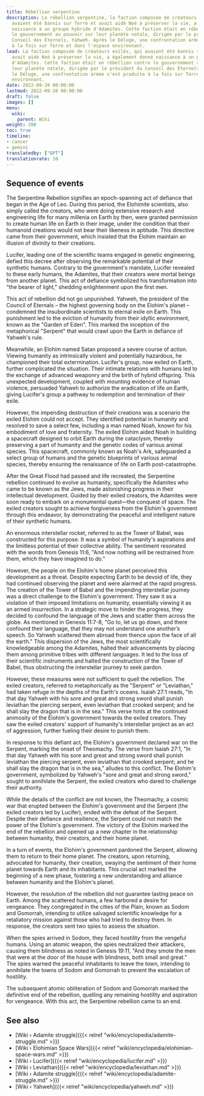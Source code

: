 ```yaml
---
title: Rébellion serpentine
description: La rébellion serpentine, la faction composée de créateurs exilés, qui
  avaient été bannis sur Terre et avait aidé Noé à préserver la vie, a également donné
  naissance à un groupe hybride d'Adamites. Cette faction était en rébellion contre
  le gouvernement au pouvoir sur leur planète natale, dirigée par le président du
  Conseil des Éternels, Yahweh. Après le Déluge, une confrontation armée s'est produite
  à la fois sur Terre et dans l'espace environnant.
lead: La faction composée de créateurs exilés, qui avaient été bannis sur Terre et
  avait aidé Noé à préserver la vie, a également donné naissance à un groupe hybride
  d'Adamites. Cette faction était en rébellion contre le gouvernement au pouvoir sur
  leur planète natale, dirigée par le président du Conseil des Éternels, Yahweh. Après
  le Déluge, une confrontation armée s'est produite à la fois sur Terre et dans l'espace
  environnant.
date: 2022-09-20 00:00:00
lastmod: 2022-09-20 00:00:00
draft: false
images: []
menu:
  wiki:
    parent: Wiki
weight: 200
toc: true
timeline:
- cancer
- gemini
translatedby: ["GPT"]
translationrate: 10
---
```


## Sequence of events

The Serpentine Rebellion signifies an epoch-spanning act of defiance that began in the Age of Leo. During this period, the Elohimite scientists, also simply called the creators, who were doing extensive research and engineering life for many millenia on Earth by then, were granted permission to create human life on Earth in their image, under the condition that their humanoid creations would not bear their likeness in aptitude. This directive came from their government, which insisted that the Elohim maintain an illusion of divinity to their creations.

Lucifer, leading one of the scientific teams engaged in genetic engineering, defied this decree after observing the remarkable potential of their synthetic humans. Contrary to the government's mandate, Lucifer revealed to these early humans, the Adamites, that their creators were mortal beings from another planet. This act of defiance symbolized his transformation into "the bearer of light," shedding enlightenment upon the first men.

This act of rebellion did not go unpunished. Yahweh, the president of the Council of Eternals – the highest governing body on the Elohim's planet – condemned the insubordinate scientists to eternal exile on Earth. This punishment led to the eviction of humanity from their idyllic environment, known as the "Garden of Eden". This marked the inception of the metaphorical "Serpent" that would crawl upon the Earth in defiance of Yahweh's rule.

Meanwhile, an Elohim named Satan proposed a severe course of action. Viewing humanity as intrinsically violent and potentially hazardous, he championed their total extermination. Lucifer's group, now exiled on Earth, further complicated the situation. Their intimate relations with humans led to the exchange of advanced weaponry and the birth of hybrid offspring. This unexpected development, coupled with mounting evidence of human violence, persuaded Yahweh to authorize the eradication of life on Earth, giving Lucifer's group a pathway to redemption and termination of their exile.

However, the impending destruction of their creations was a scenario the exiled Elohim could not accept. They identified potential in humanity and resolved to save a select few, including a man named Noah, known for his embodiment of love and fraternity. The exiled Elohim aided Noah in building a spacecraft designed to orbit Earth during the cataclysm, thereby preserving a part of humanity and the genetic codes of various animal species. This spacecraft, commonly known as Noah's Ark, safeguarded a select group of humans and the genetic blueprints of various animal species, thereby ensuring the renaissance of life on Earth post-catastrophe.

After the Great Flood had passed and life recreated, the Serpentine rebellion continued to evolve as humanity, specifically the Adamites who came to be known as the Jews, made astonishing progress in their intellectual development. Guided by their exiled creators, the Adamites were soon ready to embark on a monumental quest—the conquest of space. The exiled creators sought to achieve forgiveness from the Elohim's government through this endeavor, by demonstrating the peaceful and intelligent nature of their synthetic humans.

An enormous interstellar rocket, referred to as the Tower of Babel, was constructed for this purpose. It was a symbol of humanity's aspirations and the limitless potential of their collective ability. The sentiment resonated with the words from Genesis 11:6, "And now nothing will be restrained from them, which they have imagined to do."

However, the people on the Elohim's home planet perceived this development as a threat. Despite expecting Earth to be devoid of life, they had continued observing the planet and were alarmed at the rapid progress. The creation of the Tower of Babel and the impending interstellar journey was a direct challenge to the Elohim's government. They saw it as a violation of their imposed limitations on humanity, essentially viewing it as an armed insurrection. In a strategic move to hinder the progress, they decided to confound the language of the Jews and scatter them across the globe. As mentioned in Genesis 11:7-8, "Go to, let us go down, and there confound their language, that they may not understand one another’s speech. So Yahweh scattered them abroad from thence upon the face of all the earth." This dispersion of the Jews, the most scientifically knowledgeable among the Adamites, halted their advancements by placing them among primitive tribes with different languages. It led to the loss of their scientific instruments and halted the construction of the Tower of Babel, thus obstructing the interstellar journey to seek pardon.

However, these measures were not sufficient to quell the rebellion. The exiled creators, referred to metaphorically as the "Serpent" or "Leviathan," had taken refuge in the depths of the Earth's oceans. Isaiah 27:1 reads, "In that day Yahweh with his sore and great and strong sword shall punish leviathan the piercing serpent, even leviathan that crooked serpent; and he shall slay the dragon that is in the sea." This verse hints at the continued animosity of the Elohim's government towards the exiled creators. They saw the exiled creators' support of humanity's interstellar project as an act of aggression, further fueling their desire to punish them.

In response to this defiant act, the Elohim's government declared war on the Serpent, marking the onset of Theomachy. The verse from Isaiah 27:1, "In that day Yahweh with his sore and great and strong sword shall punish leviathan the piercing serpent, even leviathan that crooked serpent; and he shall slay the dragon that is in the sea," alludes to this conflict. The Elohim's government, symbolized by Yahweh's "sore and great and strong sword," sought to annihilate the Serpent, the exiled creators who dared to challenge their authority.

While the details of the conflict are not known, the Theomachy, a cosmic war that erupted between the Elohim's government and the Serpent (the exiled creators led by Lucifer), ended with the defeat of the Serpent. Despite their defiance and resilience, the Serpent could not match the power of the Elohim's government. The victory of the Elohim marked the end of the rebellion and opened up a new chapter in the relationship between humanity, their creators, and their home planet.

In a turn of events, the Elohim's government pardoned the Serpent, allowing them to return to their home planet. The creators, upon returning, advocated for humanity, their creation, swaying the sentiment of their home planet towards Earth and its inhabitants. This crucial act marked the beginning of a new phase, fostering a new understanding and alliance between humanity and the Elohim's planet.

However, the resolution of the rebellion did not guarantee lasting peace on Earth. Among the scattered humans, a few harbored a desire for vengeance. They congregated in the cities of the Plain, known as Sodom and Gomorrah, intending to utilize salvaged scientific knowledge for a retaliatory mission against those who had tried to destroy them. In response, the creators sent two spies to assess the situation.

When the spies arrived in Sodom, they faced hostility from the vengeful humans. Using an atomic weapon, the spies neutralized their attackers, causing them blindness as noted in Genesis 19:11, "And they smote the men that were at the door of the house with blindness, both small and great." The spies warned the peaceful inhabitants to leave the town, intending to annihilate the towns of Sodom and Gomorrah to prevent the escalation of hostility.

The subsequent atomic obliteration of Sodom and Gomorrah marked the definitive end of the rebellion, quelling any remaining hostility and aspiration for vengeance. With this act, the Serpentine rebellion came to an end.

## See also

- [Wiki › Adamite struggle]({{< relref "wiki/encyclopedia/adamite-struggle.md" >}})
- [Wiki › Elohimian Space Wars]({{< relref "wiki/encyclopedia/elohimian-space-wars.md" >}})
- [Wiki › Lucifer]({{< relref "wiki/encyclopedia/lucifer.md" >}})
- [Wiki › Leviathan]({{< relref "wiki/encyclopedia/leviathan.md" >}})
- [Wiki › Adamite struggle]({{< relref "wiki/encyclopedia/adamite-struggle.md" >}})
- [Wiki › Yahweh]({{< relref "wiki/encyclopedia/yahweh.md" >}})
